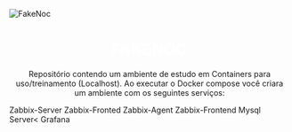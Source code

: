 ![FakeNoc](http://brewminate.com/wp-content/uploads/2017/12/122917-36-Surveillance-NSA-Privacy.jpg)

<h1 style="color:white;font-style:bold;" align="center"><strong>
FAKENOC
</strong>
</h1>

<p align="center">Repositório contendo um ambiente de estudo em Containers para uso/treinamento (Localhost).
Ao executar o Docker compose você criara um ambiente com os seguintes serviços:</p>


Zabbix-Server
Zabbix-Fronted
Zabbix-Agent</li>
Zabbix-Frontend</li>
Mysql Server<
Grafana
</ol>